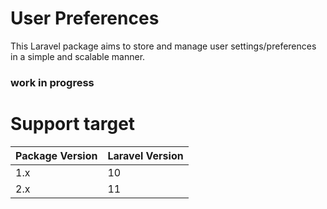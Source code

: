 # User Preferences

This Laravel package aims to store and manage user settings/preferences in a simple and scalable manner. 

### work in progress

# Support target

| Package Version | Laravel Version |
|-----------------|-----------------|
| 1.x             | 10              |
| 2.x             | 11              |